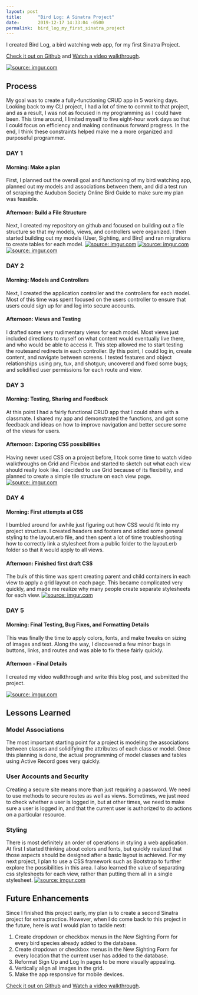 ```yaml
---
layout: post
title:      "Bird Log: A Sinatra Project"
date:       2019-12-17 14:33:04 -0500
permalink:  bird_log_my_first_sinatra_project
---
```



I created Bird Log, a bird watching web app, for my first Sinatra Project. 

[Check it out on Github](https://github.com/jessesbyers/bird_log) and [Watch a video walkthrough](https://drive.google.com/file/d/1fCaFbrCTTwZXgaMz6NLF7vbsmQyA0lUf/view?usp=sharing). 

<a href="https://imgur.com/57Iovui"><img src="https://i.imgur.com/57Iovui.png" title="source: imgur.com" /></a>
## Process
My goal was to create a fully-functioning CRUD app in 5 working days. Looking back to my CLI project, I had a lot of time to commit to that project, and as a result, I was not as focused in my programming as I could have been. This time around,  I limited myself to five eight-hour work days so that I could focus on efficiency and making continuous forward progress. In the end, I think these constraints helped make me a more organized and purposeful programmer.

### DAY 1
#### Morning: Make a plan 
First, I planned out the overall goal and functioning of my bird watching app, planned out my models and associations between them, and did a test run of scraping the Audubon Society Online Bird Guide to make sure my plan was feasible.

#### Afternoon: Build a File Structure 
Next, I created my repository on github and focused on building out a file structure so that my models, views, and controllers were organized.  I then started building out my models (User, Sighting, and Bird) and ran migrations to create tables for each model. 
<a href="https://imgur.com/sFu5ACv"><img src="https://i.imgur.com/sFu5ACv.png" title="source: imgur.com" /></a>
<a href="https://imgur.com/7BJksJz"><img src="https://i.imgur.com/7BJksJz.png" title="source: imgur.com" /></a>
<a href="https://imgur.com/T5PuCla"><img src="https://i.imgur.com/T5PuCla.png" title="source: imgur.com" /></a>



### DAY 2
#### Morning: Models and Controllers 
Next, I created the application controller and the controllers for each model. Most of this time was spent focused on the users controller to ensure that users could sign up for and log into secure accounts.

#### Afternoon: Views and Testing 
I drafted some very rudimentary views for each model. Most views just included directions to myself on what content would eventually live there, and who would be able to access it. This step allowed me to start testing the routesand redirects in each controller. By this point, I could log in, create content, and navigate between screens. I tested features and object relationships using pry, tux, and shotgun; uncovered and fixed some bugs; and solidified user permissions for each route and view.

### DAY 3
#### Morning: Testing, Sharing and  Feedback 
At this point I had a fairly functional CRUD app that I could share with a classmate. I shared my app and demonstrated the functions, and got some feedback and ideas on how to improve navigation and better secure some of the views for users. 

#### Afternoon:  Exporing CSS possibilities 
Having never used CSS on a project before, I took some time to watch video walkthroughs on Grid and Flexbox and started to sketch out what each view should really look like. I decided to use Grid because of its flexibility, and planned to create a simple tile structure on each view page.
<a href="https://imgur.com/ragmt0x"><img src="https://i.imgur.com/ragmt0x.png" title="source: imgur.com" /></a>


### DAY 4
#### Morning: First attempts at CSS 
I bumbled around for awhile just figuring out how CSS would fit into my project structure. I created headers and footers and added some general styling to the layout.erb file, and then spent a lot of time troubleshooting how to correctly link a stylesheet from a public folder to the layout.erb folder so that it would apply to all views.

#### Afternoon: Finished first draft CSS 
The bulk of this time was spent creating parent and child  containers in each view to apply a grid layout on each page. This became complicated very quickly, and made me realize why many people create separate stylesheets for each view.
<a href="https://imgur.com/CZ0aJAX"><img src="https://i.imgur.com/CZ0aJAX.png" title="source: imgur.com" /></a>

### DAY 5
#### Morning: Final Testing,  Bug Fixes, and Formatting Details
This was finally the time to apply colors, fonts, and make tweaks on sizing of images and text. Along the way, I discovered a few minor bugs in buttons,  links, and routes and was able to fix these fairly quickly.

#### Afternoon - Final Details 
I created my video walkthrough and write this blog post, and submitted the project.

<a href="https://imgur.com/Pv1I1nK"><img src="https://i.imgur.com/Pv1I1nK.png" title="source: imgur.com" /></a>

## Lessons Learned
### Model Associations
The most important starting point for a project is modeling the associations between classes and solidifying the attributes of each class or model. Once this planning is done, the actual programming of model classes and tables using Active Record goes very quickly.

### User Accounts and Security
Creating a secure site means more than just requiring a password. We need to use methods to secure routes as well as views. Sometimes, we just need to check whether a user is logged in, but at other times, we need to make sure a user is logged in, and that the current user is authorized to do actions on a particular resource.

### Styling
There is most definitely an order of operations in styling a web application. At first I started thinking about colors and fonts, but quickly realized that those aspects should be designed after a basic layout is achieved. For my next project, I plan to use a CSS framework such as Bootstrap to further explore the possibilities in this area. I also learned the value of separating css stylesheets for each view, rather than putting them all in a single stylesheet.
<a href="https://imgur.com/ej2hGzy"><img src="https://i.imgur.com/ej2hGzy.png" title="source: imgur.com" /></a>


## Future Enhancements
Since I finished this project early, my plan is to create a second Sinatra project for extra practice. However, when I do come back to this project in the future, here is wat I would plan to tackle next:

1. Create dropdown or checkbox menus in the New Sighting Form for every bird species already added to the database.
2. Create dropdown or checkbox menus in the New Sighting Form for every location that the current user has added to the database.
3. Reformat Sign Up and Log In pages to be more visually appealing.
4. Vertically align all images in the grid.
5. Make the app responsive for mobile devices.

[Check it out on Github](https://github.com/jessesbyers/bird_log) and [Watch a video walkthrough](https://drive.google.com/file/d/1fCaFbrCTTwZXgaMz6NLF7vbsmQyA0lUf/view?usp=sharing). 




